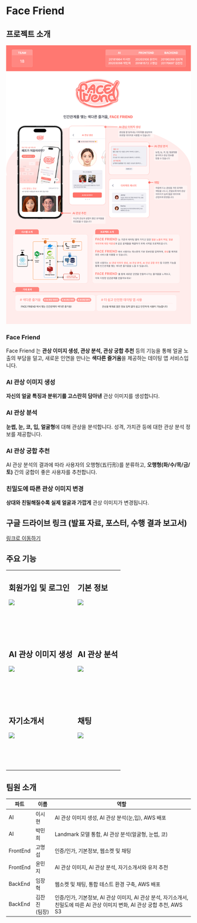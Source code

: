 # Face Friend

프로젝트 소개
---

<img src="images/poster.png" width="600">

### Face Friend
Face Friend 는 **관상 이미지 생성, 관상 분석, 관상 궁합 추천** 등의 기능을 통해 얼굴 노출의 부담을 덜고, 새로운 인연을 만나는 **색다른 즐거움**을 제공하는 데이팅 앱 서비스입니다.

### AI 관상 이미지 생성
**자신의 얼굴 특징과 분위기를 고스란히 담아낸** 관상 이미지를 생성합니다.

### AI 관상 분석
**눈썹, 눈, 코, 입, 얼굴형**에 대해 관상을 분석합니다. 성격, 가치관 등에 대한 관상 분석 정보를 제공합니다.

### AI 관상 궁합 추천
AI 관상 분석의 결과에 따라 사용자의 오행형(五行形)를 분류하고, **오행형(화/수/목/금/토)** 간의 궁합이 좋은 사용자를 추천합니다.

### 친밀도에 따른 관상 이미지 변경
**상대와 친밀해질수록 실제 얼굴과 가깝게** 관상 이미지가 변경됩니다.

## 구글 드라이브 링크 (발표 자료, 포스터, 수행 결과 보고서)

[링크로 이동하기](https://drive.google.com/drive/u/0/folders/15CNdGg8UGcZfr9XU2z3XRlWpkxXgrowY)

## 주요 기능

<table>
  <tr>
    <td>
      <h2> 회원가입 및 로그인 </h2>
      <img src="images/signup2.gif" width="300">
    </td>
    <td>
      <h2> 기본 정보 </h2>
      <img src="images/basic2.gif" width="300">
    </td>
  </tr>
  <tr>
    <td colspan="2" style="padding: 40px;"></td> <!-- Adds space between rows -->
  </tr>
  <tr>
    <td>
      <h2> AI 관상 이미지 생성 </h2>
      <img src="images/face2.gif" width="300">
    </td>
    <td>
      <h2> AI 관상 분석 </h2>
      <img src="images/analyze2.gif" width="300">
    </td>
  </tr>
  <tr>
    <td colspan="2" style="padding: 40px;"></td> <!-- Adds space between rows -->
  </tr>
  <tr>
    <td>
      <h2> 자기소개서 </h2>
      <img src="images/resume2.gif" width="300">
    </td>
    <td>
      <h2> 채팅 </h2>
      <img src="images/chat2.gif" width="300">
    </td>
  </tr>
  <tr>
    <td colspan="2" style="padding: 40px;"></td> <!-- Adds space between rows -->
  </tr>
</table>

## 팀원 소개

| 파트      | 이름   | 역할                                                                                                                                   |
|-----------|--------|-------------------------------------------------------------------------------------------------------------------------------------|
| AI        | 이시현 | AI 관상 이미지 생성, AI 관상 분석(눈,입), AWS 배포                                                                                      |
| AI        | 박민희 | Landmark 모델 통합, AI 관상 분석(얼굴형, 눈썹, 코)                                                                                       |
| FrontEnd  | 고명섭 | 인증/인가, 기본정보, 웹소켓 및 채팅                                                                                                    |
| FrontEnd  | 윤민지 | AI 관상 이미지, AI 관상 분석, 자기소개서와 유저 추천                                                                                    |
| BackEnd   | 임장혁 | 웹소켓 및 채팅, 통합 테스트 환경 구축, AWS 배포                                                                                        |
| BackEnd   | 김찬진<br>(팀장) | 인증/인가, 기본정보, AI 관상 이미지, AI 관상 분석, 자기소개서,<br>친밀도에 따른 AI 관상 이미지 변화, AI 관상 궁합 추천, AWS S3                              |
